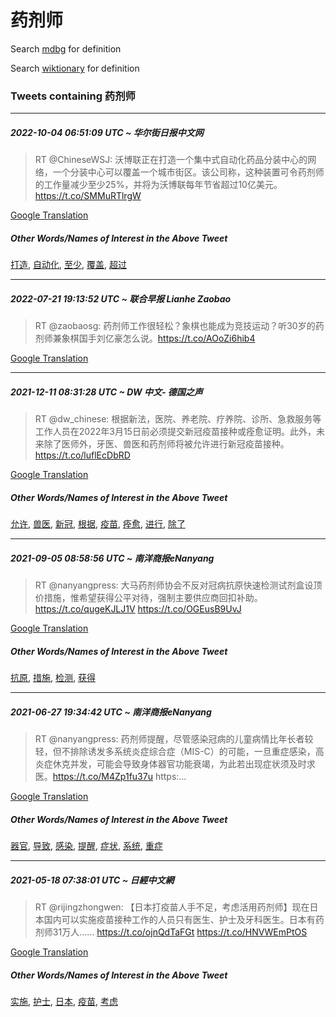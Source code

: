 # 药剂师

Search [mdbg](https://www.mdbg.net/chinese/dictionary?page=worddict&wdrst=0&wdqb=药剂师) for definition

Search [wiktionary](https://en.wiktionary.org/wiki/药剂师) for definition

### Tweets containing 药剂师

___
##### 2022-10-04 06:51:09 UTC ~ 华尔街日报中文网
> RT @ChineseWSJ: 沃博联正在打造一个集中式自动化药品分装中心的网络，一个分装中心可以覆盖一个城市街区。该公司称，这种装置可令药剂师的工作量减少至少25%，并将为沃博联每年节省超过10亿美元。https://t.co/SMMuRTlrgW

[Google Translation](https://translate.google.com/?hi=en&tab=TT&sl=zh-CN&tl=en&op=translate&text=RT+%40ChineseWSJ%3A+%E6%B2%83%E5%8D%9A%E8%81%94%E6%AD%A3%E5%9C%A8%E6%89%93%E9%80%A0%E4%B8%80%E4%B8%AA%E9%9B%86%E4%B8%AD%E5%BC%8F%E8%87%AA%E5%8A%A8%E5%8C%96%E8%8D%AF%E5%93%81%E5%88%86%E8%A3%85%E4%B8%AD%E5%BF%83%E7%9A%84%E7%BD%91%E7%BB%9C%EF%BC%8C%E4%B8%80%E4%B8%AA%E5%88%86%E8%A3%85%E4%B8%AD%E5%BF%83%E5%8F%AF%E4%BB%A5%E8%A6%86%E7%9B%96%E4%B8%80%E4%B8%AA%E5%9F%8E%E5%B8%82%E8%A1%97%E5%8C%BA%E3%80%82%E8%AF%A5%E5%85%AC%E5%8F%B8%E7%A7%B0%EF%BC%8C%E8%BF%99%E7%A7%8D%E8%A3%85%E7%BD%AE%E5%8F%AF%E4%BB%A4%E8%8D%AF%E5%89%82%E5%B8%88%E7%9A%84%E5%B7%A5%E4%BD%9C%E9%87%8F%E5%87%8F%E5%B0%91%E8%87%B3%E5%B0%9125%25%EF%BC%8C%E5%B9%B6%E5%B0%86%E4%B8%BA%E6%B2%83%E5%8D%9A%E8%81%94%E6%AF%8F%E5%B9%B4%E8%8A%82%E7%9C%81%E8%B6%85%E8%BF%8710%E4%BA%BF%E7%BE%8E%E5%85%83%E3%80%82https%3A%2F%2Ft.co%2FSMMuRTlrgW)
##### Other Words/Names of Interest in the Above Tweet
[打造](打造.md), [自动化](自动化.md), [至少](至少.md), [覆盖](覆盖.md), [超过](超过.md)
___
##### 2022-07-21 19:13:52 UTC ~ 联合早报 Lianhe Zaobao
> RT @zaobaosg: 药剂师工作很轻松？象棋也能成为竞技运动？听30岁的药剂师兼象棋国手刘亿豪怎么说。https://t.co/AOoZi6hib4

[Google Translation](https://translate.google.com/?hi=en&tab=TT&sl=zh-CN&tl=en&op=translate&text=RT+%40zaobaosg%3A+%E8%8D%AF%E5%89%82%E5%B8%88%E5%B7%A5%E4%BD%9C%E5%BE%88%E8%BD%BB%E6%9D%BE%EF%BC%9F%E8%B1%A1%E6%A3%8B%E4%B9%9F%E8%83%BD%E6%88%90%E4%B8%BA%E7%AB%9E%E6%8A%80%E8%BF%90%E5%8A%A8%EF%BC%9F%E5%90%AC30%E5%B2%81%E7%9A%84%E8%8D%AF%E5%89%82%E5%B8%88%E5%85%BC%E8%B1%A1%E6%A3%8B%E5%9B%BD%E6%89%8B%E5%88%98%E4%BA%BF%E8%B1%AA%E6%80%8E%E4%B9%88%E8%AF%B4%E3%80%82https%3A%2F%2Ft.co%2FAOoZi6hib4)
___
##### 2021-12-11 08:31:28 UTC ~ DW 中文- 德国之声
> RT @dw_chinese: 根据新法，医院、养老院、疗养院、诊所、急救服务等工作人员在2022年3月15日前必须提交新冠疫苗接种或痊愈证明。此外，未来除了医师外，牙医、兽医和药剂师将被允许进行新冠疫苗接种。https://t.co/luflEcDbRD

[Google Translation](https://translate.google.com/?hi=en&tab=TT&sl=zh-CN&tl=en&op=translate&text=RT+%40dw_chinese%3A+%E6%A0%B9%E6%8D%AE%E6%96%B0%E6%B3%95%EF%BC%8C%E5%8C%BB%E9%99%A2%E3%80%81%E5%85%BB%E8%80%81%E9%99%A2%E3%80%81%E7%96%97%E5%85%BB%E9%99%A2%E3%80%81%E8%AF%8A%E6%89%80%E3%80%81%E6%80%A5%E6%95%91%E6%9C%8D%E5%8A%A1%E7%AD%89%E5%B7%A5%E4%BD%9C%E4%BA%BA%E5%91%98%E5%9C%A82022%E5%B9%B43%E6%9C%8815%E6%97%A5%E5%89%8D%E5%BF%85%E9%A1%BB%E6%8F%90%E4%BA%A4%E6%96%B0%E5%86%A0%E7%96%AB%E8%8B%97%E6%8E%A5%E7%A7%8D%E6%88%96%E7%97%8A%E6%84%88%E8%AF%81%E6%98%8E%E3%80%82%E6%AD%A4%E5%A4%96%EF%BC%8C%E6%9C%AA%E6%9D%A5%E9%99%A4%E4%BA%86%E5%8C%BB%E5%B8%88%E5%A4%96%EF%BC%8C%E7%89%99%E5%8C%BB%E3%80%81%E5%85%BD%E5%8C%BB%E5%92%8C%E8%8D%AF%E5%89%82%E5%B8%88%E5%B0%86%E8%A2%AB%E5%85%81%E8%AE%B8%E8%BF%9B%E8%A1%8C%E6%96%B0%E5%86%A0%E7%96%AB%E8%8B%97%E6%8E%A5%E7%A7%8D%E3%80%82https%3A%2F%2Ft.co%2FluflEcDbRD)
##### Other Words/Names of Interest in the Above Tweet
[允许](允许.md), [兽医](兽医.md), [新冠](新冠.md), [根据](根据.md), [疫苗](疫苗.md), [痊愈](痊愈.md), [进行](进行.md), [除了](除了.md)
___
##### 2021-09-05 08:58:56 UTC ~ 南洋商报eNanyang
> RT @nanyangpress: 大马药剂师协会不反对冠病抗原快速检测试剂盒设顶价措施，惟希望获得公平对待，强制主要供应商回扣补助。https://t.co/qugeKJLJ1V https://t.co/OGEusB9UvJ

[Google Translation](https://translate.google.com/?hi=en&tab=TT&sl=zh-CN&tl=en&op=translate&text=RT+%40nanyangpress%3A+%E5%A4%A7%E9%A9%AC%E8%8D%AF%E5%89%82%E5%B8%88%E5%8D%8F%E4%BC%9A%E4%B8%8D%E5%8F%8D%E5%AF%B9%E5%86%A0%E7%97%85%E6%8A%97%E5%8E%9F%E5%BF%AB%E9%80%9F%E6%A3%80%E6%B5%8B%E8%AF%95%E5%89%82%E7%9B%92%E8%AE%BE%E9%A1%B6%E4%BB%B7%E6%8E%AA%E6%96%BD%EF%BC%8C%E6%83%9F%E5%B8%8C%E6%9C%9B%E8%8E%B7%E5%BE%97%E5%85%AC%E5%B9%B3%E5%AF%B9%E5%BE%85%EF%BC%8C%E5%BC%BA%E5%88%B6%E4%B8%BB%E8%A6%81%E4%BE%9B%E5%BA%94%E5%95%86%E5%9B%9E%E6%89%A3%E8%A1%A5%E5%8A%A9%E3%80%82https%3A%2F%2Ft.co%2FqugeKJLJ1V+https%3A%2F%2Ft.co%2FOGEusB9UvJ)
##### Other Words/Names of Interest in the Above Tweet
[抗原](抗原.md), [措施](措施.md), [检测](检测.md), [获得](获得.md)
___
##### 2021-06-27 19:34:42 UTC ~ 南洋商报eNanyang
> RT @nanyangpress: 药剂师提醒，尽管感染冠病的儿童病情比年长者较轻，但不排除诱发多系统炎症综合症（MIS-C）的可能，一旦重症感染，高炎症休克并发，可能会导致身体器官功能衰竭，为此若出现症状须及时求医。https://t.co/M4Zp1fu37u https:…

[Google Translation](https://translate.google.com/?hi=en&tab=TT&sl=zh-CN&tl=en&op=translate&text=RT+%40nanyangpress%3A+%E8%8D%AF%E5%89%82%E5%B8%88%E6%8F%90%E9%86%92%EF%BC%8C%E5%B0%BD%E7%AE%A1%E6%84%9F%E6%9F%93%E5%86%A0%E7%97%85%E7%9A%84%E5%84%BF%E7%AB%A5%E7%97%85%E6%83%85%E6%AF%94%E5%B9%B4%E9%95%BF%E8%80%85%E8%BE%83%E8%BD%BB%EF%BC%8C%E4%BD%86%E4%B8%8D%E6%8E%92%E9%99%A4%E8%AF%B1%E5%8F%91%E5%A4%9A%E7%B3%BB%E7%BB%9F%E7%82%8E%E7%97%87%E7%BB%BC%E5%90%88%E7%97%87%EF%BC%88MIS-C%EF%BC%89%E7%9A%84%E5%8F%AF%E8%83%BD%EF%BC%8C%E4%B8%80%E6%97%A6%E9%87%8D%E7%97%87%E6%84%9F%E6%9F%93%EF%BC%8C%E9%AB%98%E7%82%8E%E7%97%87%E4%BC%91%E5%85%8B%E5%B9%B6%E5%8F%91%EF%BC%8C%E5%8F%AF%E8%83%BD%E4%BC%9A%E5%AF%BC%E8%87%B4%E8%BA%AB%E4%BD%93%E5%99%A8%E5%AE%98%E5%8A%9F%E8%83%BD%E8%A1%B0%E7%AB%AD%EF%BC%8C%E4%B8%BA%E6%AD%A4%E8%8B%A5%E5%87%BA%E7%8E%B0%E7%97%87%E7%8A%B6%E9%A1%BB%E5%8F%8A%E6%97%B6%E6%B1%82%E5%8C%BB%E3%80%82https%3A%2F%2Ft.co%2FM4Zp1fu37u+https%3A%E2%80%A6)
##### Other Words/Names of Interest in the Above Tweet
[器官](器官.md), [导致](导致.md), [感染](感染.md), [提醒](提醒.md), [症状](症状.md), [系统](系统.md), [重症](重症.md)
___
##### 2021-05-18 07:38:01 UTC ~ 日經中文網
> RT @rijingzhongwen: 【日本打疫苗人手不足，考虑活用药剂师】现在日本国内可以实施疫苗接种工作的人员只有医生、护士及牙科医生。日本有药剂师31万人…… https://t.co/ojnQdTaFGt https://t.co/HNVWEmPtOS

[Google Translation](https://translate.google.com/?hi=en&tab=TT&sl=zh-CN&tl=en&op=translate&text=RT+%40rijingzhongwen%3A+%E3%80%90%E6%97%A5%E6%9C%AC%E6%89%93%E7%96%AB%E8%8B%97%E4%BA%BA%E6%89%8B%E4%B8%8D%E8%B6%B3%EF%BC%8C%E8%80%83%E8%99%91%E6%B4%BB%E7%94%A8%E8%8D%AF%E5%89%82%E5%B8%88%E3%80%91%E7%8E%B0%E5%9C%A8%E6%97%A5%E6%9C%AC%E5%9B%BD%E5%86%85%E5%8F%AF%E4%BB%A5%E5%AE%9E%E6%96%BD%E7%96%AB%E8%8B%97%E6%8E%A5%E7%A7%8D%E5%B7%A5%E4%BD%9C%E7%9A%84%E4%BA%BA%E5%91%98%E5%8F%AA%E6%9C%89%E5%8C%BB%E7%94%9F%E3%80%81%E6%8A%A4%E5%A3%AB%E5%8F%8A%E7%89%99%E7%A7%91%E5%8C%BB%E7%94%9F%E3%80%82%E6%97%A5%E6%9C%AC%E6%9C%89%E8%8D%AF%E5%89%82%E5%B8%8831%E4%B8%87%E4%BA%BA%E2%80%A6%E2%80%A6+https%3A%2F%2Ft.co%2FojnQdTaFGt+https%3A%2F%2Ft.co%2FHNVWEmPtOS)
##### Other Words/Names of Interest in the Above Tweet
[实施](实施.md), [护士](护士.md), [日本](日本.md), [疫苗](疫苗.md), [考虑](考虑.md)
